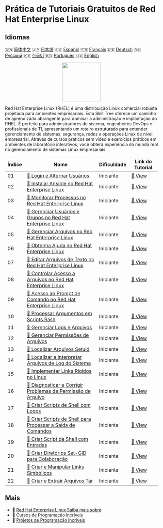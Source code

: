 # Prática de Tutoriais Gratuitos de Red Hat Enterprise Linux

## Idiomas

🇨🇳 [简体中文](README_zh.md) 🇯🇵 [日本語](README_ja.md) 🇪🇸 [Español](README_es.md) 🇫🇷 [Français](README_fr.md) 🇩🇪 [Deutsch](README_de.md) 🇷🇺 [Русский](README_ru.md) 🇰🇷 [한국어](README_ko.md) 🇧🇷 [Português](README_pt.md) 🇺🇸 [English](README.md) 

<div align="center">
<img width="128px" src="https://file.labex.io/path/r7hHlDvORmjS.png">
</div>

Red Hat Enterprise Linux (RHEL) é uma distribuição Linux comercial robusta projetada para ambientes empresariais. Esta Skill Tree oferece um caminho de aprendizado abrangente para dominar a administração e implantação do RHEL. É perfeito para administradores de sistema, engenheiros DevOps e profissionais de TI, apresentando um roteiro estruturado para entender gerenciamento de sistemas, segurança, redes e operações Linux de nível empresarial. Através de cursos práticos sem vídeo e exercícios práticos em ambientes de laboratório interativos, você obterá experiência do mundo real no gerenciamento de sistemas Linux empresariais.

|   Índice | Nome                                                                                                                                                        | Dificuldade   | Link do Tutorial                                                                                         |
|----------|-------------------------------------------------------------------------------------------------------------------------------------------------------------|---------------|----------------------------------------------------------------------------------------------------------|
|       01 | [📖 Login e Alternar Usuários](https://labex.io/pt/tutorials/rhel-log-in-and-switch-users-588260)                                                           | Iniciante     | [🔗 View](https://labex.io/pt/tutorials/rhel-log-in-and-switch-users-588260)                             |
|       02 | [📖 Instalar Ansible no Red Hat Enterprise Linux](https://labex.io/pt/tutorials/rhel-install-ansible-on-red-hat-enterprise-linux-590544)                    | Iniciante     | [🔗 View](https://labex.io/pt/tutorials/rhel-install-ansible-on-red-hat-enterprise-linux-590544)         |
|       03 | [📖 Monitorar Processos no Red Hat Enterprise Linux](https://labex.io/pt/tutorials/rhel-monitor-processes-in-red-hat-enterprise-linux-588465)               | Iniciante     | [🔗 View](https://labex.io/pt/tutorials/rhel-monitor-processes-in-red-hat-enterprise-linux-588465)       |
|       04 | [📖 Gerenciar Usuários e Grupos no Red Hat Enterprise Linux](https://labex.io/pt/tutorials/rhel-manage-users-and-groups-in-red-hat-enterprise-linux-588464) | Iniciante     | [🔗 View](https://labex.io/pt/tutorials/rhel-manage-users-and-groups-in-red-hat-enterprise-linux-588464) |
|       05 | [📖 Gerenciar Arquivos no Red Hat Enterprise Linux](https://labex.io/pt/tutorials/rhel-manage-files-in-red-hat-enterprise-linux-588463)                     | Iniciante     | [🔗 View](https://labex.io/pt/tutorials/rhel-manage-files-in-red-hat-enterprise-linux-588463)            |
|       06 | [📖 Obtenha Ajuda no Red Hat Enterprise Linux](https://labex.io/pt/tutorials/rhel-get-help-in-red-hat-enterprise-linux-588461)                              | Iniciante     | [🔗 View](https://labex.io/pt/tutorials/rhel-get-help-in-red-hat-enterprise-linux-588461)                |
|       07 | [📖 Editar Arquivos de Texto no Red Hat Enterprise Linux](https://labex.io/pt/tutorials/rhel-edit-text-files-in-red-hat-enterprise-linux-588460)            | Iniciante     | [🔗 View](https://labex.io/pt/tutorials/rhel-edit-text-files-in-red-hat-enterprise-linux-588460)         |
|       08 | [📖 Controlar Acesso a Arquivos no Red Hat Enterprise Linux](https://labex.io/pt/tutorials/rhel-control-file-access-in-red-hat-enterprise-linux-588458)     | Iniciante     | [🔗 View](https://labex.io/pt/tutorials/rhel-control-file-access-in-red-hat-enterprise-linux-588458)     |
|       09 | [📖 Acesso ao Prompt de Comando no Red Hat Enterprise Linux](https://labex.io/pt/tutorials/rhel-access-command-line-in-red-hat-enterprise-linux-588454)     | Iniciante     | [🔗 View](https://labex.io/pt/tutorials/rhel-access-command-line-in-red-hat-enterprise-linux-588454)     |
|       10 | [📖 Processar Argumentos em Scripts Bash](https://labex.io/pt/tutorials/rhel-process-arguments-in-bash-scripts-588272)                                      | Iniciante     | [🔗 View](https://labex.io/pt/tutorials/rhel-process-arguments-in-bash-scripts-588272)                   |
|       11 | [📖 Gerenciar Logs e Arquivos](https://labex.io/pt/tutorials/rhel-manage-logs-and-archives-588265)                                                          | Iniciante     | [🔗 View](https://labex.io/pt/tutorials/rhel-manage-logs-and-archives-588265)                            |
|       12 | [📖 Gerenciar Permissões de Arquivos](https://labex.io/pt/tutorials/rhel-manage-file-permissions-588264)                                                    | Iniciante     | [🔗 View](https://labex.io/pt/tutorials/rhel-manage-file-permissions-588264)                             |
|       13 | [📖 Localizar Arquivos Setuid](https://labex.io/pt/tutorials/rhel-locate-setuid-files-588259)                                                               | Iniciante     | [🔗 View](https://labex.io/pt/tutorials/rhel-locate-setuid-files-588259)                                 |
|       14 | [📖 Localizar e Interpretar Arquivos de Log do Sistema](https://labex.io/pt/tutorials/rhel-locate-and-interpret-system-log-files-588258)                    | Iniciante     | [🔗 View](https://labex.io/pt/tutorials/rhel-locate-and-interpret-system-log-files-588258)               |
|       15 | [📖 Implementar Links Rígidos no Linux](https://labex.io/pt/tutorials/rhel-implement-hard-links-in-linux-588253)                                            | Iniciante     | [🔗 View](https://labex.io/pt/tutorials/rhel-implement-hard-links-in-linux-588253)                       |
|       16 | [📖 Diagnosticar e Corrigir Problemas de Permissão de Arquivo](https://labex.io/pt/tutorials/rhel-diagnose-and-correct-file-permission-problems-588249)     | Iniciante     | [🔗 View](https://labex.io/pt/tutorials/rhel-diagnose-and-correct-file-permission-problems-588249)       |
|       17 | [📖 Criar Scripts de Shell com Loops](https://labex.io/pt/tutorials/rhel-create-shell-scripts-with-loops-588247)                                            | Iniciante     | [🔗 View](https://labex.io/pt/tutorials/rhel-create-shell-scripts-with-loops-588247)                     |
|       18 | [📖 Criar Scripts de Shell para Processar a Saída de Comandos](https://labex.io/pt/tutorials/rhel-create-shell-scripts-to-process-command-output-588246)    | Iniciante     | [🔗 View](https://labex.io/pt/tutorials/rhel-create-shell-scripts-to-process-command-output-588246)      |
|       19 | [📖 Criar Script de Shell com Entradas](https://labex.io/pt/tutorials/rhel-create-shell-script-with-inputs-588245)                                          | Iniciante     | [🔗 View](https://labex.io/pt/tutorials/rhel-create-shell-script-with-inputs-588245)                     |
|       20 | [📖 Criar Diretórios Set-GID para Colaboração](https://labex.io/pt/tutorials/rhel-create-set-gid-directories-for-collaboration-588244)                      | Iniciante     | [🔗 View](https://labex.io/pt/tutorials/rhel-create-set-gid-directories-for-collaboration-588244)        |
|       21 | [📖 Criar e Manipular Links Simbólicos](https://labex.io/pt/tutorials/rhel-create-and-manipulate-symbolic-links-588242)                                     | Iniciante     | [🔗 View](https://labex.io/pt/tutorials/rhel-create-and-manipulate-symbolic-links-588242)                |
|       22 | [📖 Criar e Extrair Arquivos Tar](https://labex.io/pt/tutorials/rhel-create-and-extract-tar-archives-588239)                                                | Iniciante     | [🔗 View](https://labex.io/pt/tutorials/rhel-create-and-extract-tar-archives-588239)                     |

## Mais

- 🔗 [Red Hat Enterprise Linux Saiba mais sobre](https://labex.io/pt/skilltrees/rhel)
- 🔗 [Cursos de Programação Incríveis](https://github.com/labex-labs/awesome-programming-courses)
- 🔗 [Projetos de Programação Incríveis](https://github.com/labex-labs/awesome-programming-projects)


